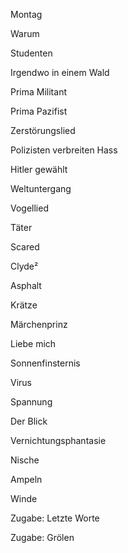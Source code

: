 Montag

Warum

Studenten

Irgendwo in einem Wald

Prima Militant

Prima Pazifist

Zerstörungslied

Polizisten verbreiten Hass

Hitler gewählt

Weltuntergang

Vogellied

Täter

Scared

Clyde²

Asphalt

Krätze

Märchenprinz

Liebe mich

Sonnenfinsternis

Virus

Spannung

Der Blick

Vernichtungsphantasie

Nische

Ampeln

Winde

Zugabe: Letzte Worte

Zugabe: Grölen


